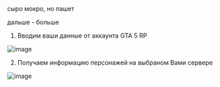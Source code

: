 сыро мокро, но пашет

дальше - больше 

1. Вводим ваши данные от аккаунта GTA 5 RP

![image](https://github.com/user-attachments/assets/f2c4f1d0-e64b-4497-aee6-de702ad3d9a6)

2. Получаем информацию персонажей на выбраном Вами сервере

![image](https://github.com/user-attachments/assets/af805d7b-900a-42c9-aa53-725b34870e24)
